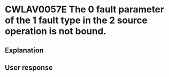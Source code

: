 # CWLAV0057E The 0 fault parameter of the 1 fault type in the 2 source operation is not bound.

## Explanation

## User response